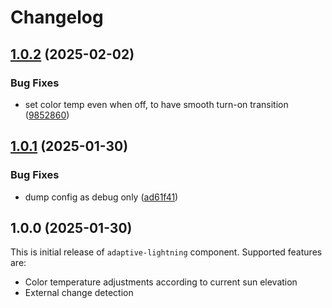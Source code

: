 # Changelog

## [1.0.2](https://github.com/mdvorak/esphome-adaptive-lighting/compare/v1.0.1...v1.0.2) (2025-02-02)


### Bug Fixes

* set color temp even when off, to have smooth turn-on transition ([9852860](https://github.com/mdvorak/esphome-adaptive-lighting/commit/9852860383caf7d71c7240f61606690f456ccc05))

## [1.0.1](https://github.com/mdvorak/esphome-adaptive-lighting/compare/v1.0.0...v1.0.1) (2025-01-30)


### Bug Fixes

* dump config as debug only ([ad61f41](https://github.com/mdvorak/esphome-adaptive-lighting/commit/ad61f41fe8190ff799f6f3d9ed8dce3255afc28a))

## 1.0.0 (2025-01-30)

This is initial release of `adaptive-lightning` component. Supported features are:

* Color temperature adjustments according to current sun elevation
* External change detection
